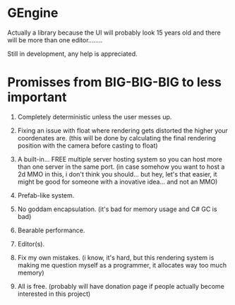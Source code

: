 # GEngine

Actually a library because the UI will probably look 15 years old and there will be more than one editor........

Still in development, any help is appreciated.

# Promisses from BIG-BIG-BIG to less important

1. Completely deterministic unless the user messes up.

2. Fixing an issue with float where rendering gets distorted the higher your coordenates are. (this will be done by calculating the final rendering position with the camera before casting to float)

3. A built-in... FREE multiple server hosting system so you can host more than one server in the same port. (in case somehow you want to host a 2d MMO in this, i don't think you should... but hey, let's that easier, it might be good for someone with a inovative idea... and not an MMO)

4. Prefab-like system.

5. No goddam encapsulation. (it's bad for memory usage and C# GC is bad)

6. Bearable performance.

7. Editor(s).

8. Fix my own mistakes. (i know, it's hard, but this rendering system is making me question myself as a programmer, it allocates way too much memory)

9. All is free. (probably will have donation page if people actually become interested in this project)
